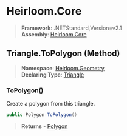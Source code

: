 # Heirloom.Core

> **Framework**: .NETStandard,Version=v2.1  
> **Assembly**: [Heirloom.Core][0]

## Triangle.ToPolygon (Method)

> **Namespace**: [Heirloom.Geometry][0]  
> **Declaring Type**: [Triangle][1]

### ToPolygon()

Create a polygon from this triangle.

```cs
public Polygon ToPolygon()
```

> **Returns** - [Polygon][2]

[0]: ../../../Heirloom.Core.md
[1]: ../Triangle.md
[2]: ../Polygon.md

